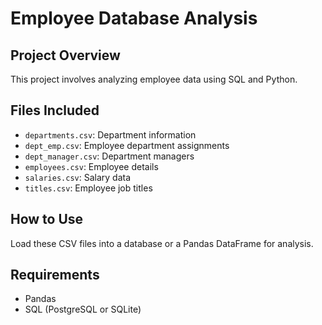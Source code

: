 # Employee Database Analysis

## Project Overview
This project involves analyzing employee data using SQL and Python.

## Files Included
- `departments.csv`: Department information
- `dept_emp.csv`: Employee department assignments
- `dept_manager.csv`: Department managers
- `employees.csv`: Employee details
- `salaries.csv`: Salary data
- `titles.csv`: Employee job titles

## How to Use
Load these CSV files into a database or a Pandas DataFrame for analysis.

## Requirements
- Pandas
- SQL (PostgreSQL or SQLite)
